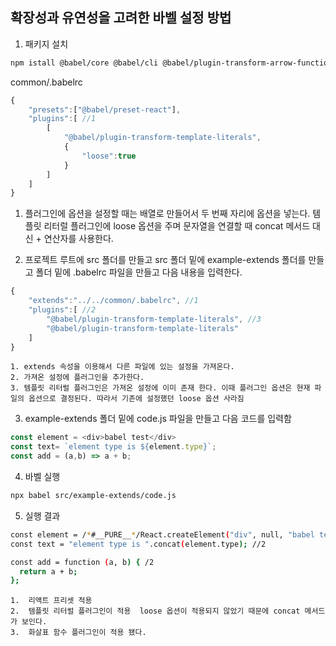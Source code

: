 ## 확장성과 유연성을 고려한 바벨 설정 방법

1. 패키지 설치
```bash
npm istall @babel/core @babel/cli @babel/plugin-transform-arrow-functions @babel/plugin-transform-template-litterals @babel/preset-react babel-preset-minify
```

common/.babelrc
```javascript
{
    "presets":["@babel/preset-react"],
    "plugins":[ //1
        [
            "@babel/plugin-transform-template-literals",
            {
                "loose":true
            }
        ]
    ]
}
```

1. 플러그인에 옵션을 설정할 때는 배열로 만들어서 두 번째 자리에 옵션을 넣는다.
템플릿 리터럴 플러그인에 loose 옵션을 주며 문자열을 연결할 때 concat 메서드 대신 + 연산자를 사용한다.


2. 프로젝트 루트에 src 폴더를 만들고 src 폴더 밑에 example-extends 폴더를 만들고 폴더 밑에 .babelrc 파일을 만들고 다음 내용을 입력한다.

```javascript
{
    "extends":"../../common/.babelrc", //1
    "plugins":[ //2
        "@babel/plugin-transform-template-literals", //3
        "@babel/plugin-transform-template-literals"
    ]
}
```

    1. extends 속성을 이용해서 다른 파일에 있는 설정을 가져온다.
    2. 가져온 설정에 플러그인을 추가한다. 
    3. 템플릿 리터럴 플러그인은 가져온 설정에 이미 존재 한다. 이때 플러그인 옵션은 현재 파일의 옵션으로 결정된다. 따라서 기존에 설정했던 loose 옵션 사라짐

3. example-extends 폴더 밑에 code.js 파일을 만들고 다음 코드를 입력함

```javascript
const element = <div>babel test</div>
const text= `element type is ${element.type}`;
const add = (a,b) => a + b;
```

4. 바벨 실행
```bash
npx babel src/example-extends/code.js
```

5. 실행 결과
```bash
const element = /*#__PURE__*/React.createElement("div", null, "babel test"); //1
const text = "element type is ".concat(element.type); //2

const add = function (a, b) { /2
  return a + b;
};
```

    1.  리액트 프리셋 적용
    2.  템플릿 리터럴 플러그인이 적용  loose 옵션이 적용되지 않았기 때문에 concat 메서드가 보인다.
    3.  화살표 함수 플러그인이 적용 됐다.
    